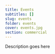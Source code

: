 ```yaml
---
title: Events
subtitles: []
slug: events
folder: events
cover: events.jpg
section: commercial
---
```


Description goes here
